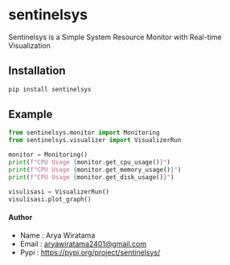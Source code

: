 # sentinelsys

Sentinelsys is a Simple System Resource Monitor with Real-time Visualization


## Installation

```bash
pip install sentinelsys
```

## Example
```python
from sentinelsys.monitor import Monitoring
from sentinelsys.visualizer import VisualizerRun

monitor = Monitoring()
print(f"CPU Usage {monitor.get_cpu_usage()}")
print(f"CPU Usage {monitor.get_memory_usage()}")
print(f"CPU Usage {monitor.get_disk_usage()}")

visulisasi = VisualizerRun()
visulisasi.plot_graph()
```

#### Author
- Name : Arya Wiratama <br>
- Email : <a href="mailto:aryawiratama2401@gmail.com">aryawiratama2401@gmail.com</a>
- Pypi : https://pypi.org/project/sentinelsys/